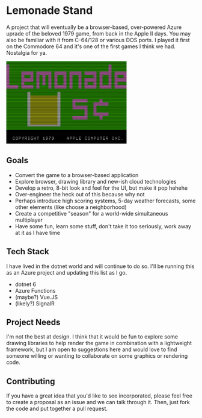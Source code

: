 # Lemonade Stand

A project that will eventually be a browser-based, over-powered Azure uprade of the beloved 1979 game, from back in the Apple II days. You may also be familiar with it from C-64/128 or various DOS ports. I played it first on the Commodore 64 and it's one of the first games I think we had. Nostalgia for ya.

![Original Opening Screen](original_opening_screen.jpg)

## Goals

 - Convert the game to a browser-based application
 - Explore browser, drawing library and new-ish cloud technologies 
 - Develop a retro, 8-bit look and feel for the UI, but make it pop hehehe
 - Over-engineer the heck out of this because why not
 - Perhaps introduce high scoring systems, 5-day weather forecasts, some other elements (like choose a neighborhood)
 - Create a competitive "season" for a world-wide simultaneous multiplayer 
 - Have some fun, learn some stuff, don't take it too seriously, work away at it as I have time

## Tech Stack

I have lived in the dotnet world and will continue to do so. I'll be running this as an Azure project and updating this list as I go.

 - dotnet 6
 - Azure Functions
 - (maybe?) Vue.JS
 - (likely?) SignalR
 
## Project Needs

I'm not the best at design. I think that it would be fun to explore some drawing libraries to help render the game in combination with a lightweight framework, but I am open to suggestions here and would love to find someone willing or wanting to collaborate on some graphics or rendering code.

## Contributing

If you have a great idea that you'd like to see incorporated, please feel free to create a proposal as an issue and we can talk through it. Then, just fork the code and put together a pull request.

 
